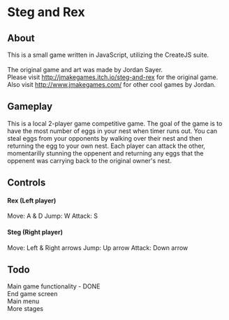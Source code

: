 # Steg and Rex

## About
This is a small game written in JavaScript, utilizing the CreateJS suite.
<br><br>
The original game and art was made by Jordan Sayer.
<br>
Please visit http://jmakegames.itch.io/steg-and-rex for the original game.
<br>
Also visit http://www.jmakegames.com/ for other cool games by Jordan.

## Gameplay
This is a local 2-player game competitive game.
The goal of the game is to have the most number of eggs in your nest when timer runs out.
You can steal eggs from your opponents by walking over their nest and then returning the egg to your own nest.
Each player can attack the other, momentarilly stunning the oppenent and returning any eggs that the oppenent was carrying back to the original owner's nest.

## Controls
#### Rex (Left player)
Move: A & D
Jump: W
Attack: S
#### Steg (Right player)
Move: Left & Right arrows
Jump: Up arrow
Attack: Down arrow

## Todo
Main game functionality - DONE<br>
End game screen<br>
Main menu<br>
More stages<br>
